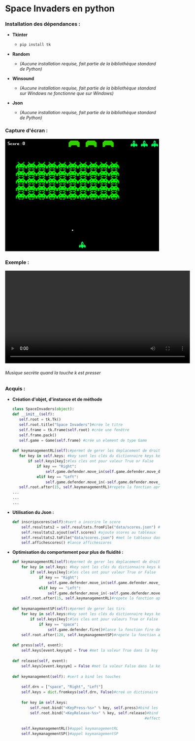 # Space Invaders en python

### Installation des dépendances :

- **Tkinter**  
  - ```bash
    pip install tk
    ```

- **Random**  
  - *(Aucune installation requise, fait partie de la bibliothèque standard de Python)*

- **Winsound**  
  - *(Aucune installation requise, fait partie de la bibliothèque standard sur Windows ne fonctionne que sur Windows)*

- **Json**  
  - *(Aucune installation requise, fait partie de la bibliothèque standard de Python)*

### Capture d'écran : 

<img src="markdown_doc/space_invaders.png" alt="Capture d'écran du jeu" width="500"/>

### Exemple : 

<video width="600" controls loop autoplay>
  <source src="markdown_doc/video.mp4" type="video/mp4">
  Votre navigateur ne supporte pas la balise vidéo.
</video>


###### Musique secrète quand la touche k est presser


### Acquis :

- **Création d'objet, d'instance et de méthode**

     ```python
    class SpaceInvaders(object):
    def __init__(self):
        self.root = tk.Tk()
        self.root.title("Space Invaders")#crée le titre
        self.frame = tk.Frame(self.root) #crée une fenêtre 
        self.frame.pack()
        self.game = Game(self.frame) #crée un element de type Game

    def keymanagementRL(self):#permet de gerer les deplacement de droite a gauche
        for key in self.keys: #key sont les clés du dictionnaire keys key=["space", "Right", "Left"]
            if self.keys[key]:#les cles ont pour valeur True or False
                if key == "Right":
                    self.game.defender.move_in(self.game.defender.move_delta)#lance la fonction move_in
                elif key == "Left":
                    self.game.defender.move_in(-self.game.defender.move_delta)#lance la fonction move_in
        self.root.after(15, self.keymanagementRL)#repete la fonction apres 15ms
    ...
    ...
    ...
     ```

- **Utilisation du Json :**
    ```python
    def inscripscores(self):#sert a inscrire le score
        self.resultats2 = self.resultats.fromFile("data/scores.json") #crée un tableaux de dictionnaire a partir de scores.json
        self.resultats2.ajout(self.scores) #ajoute scores au tableaux
        self.resultats2.toFile("data/scores.json") #met le tableaux dans le fichier scores.json
        self.affichescores() #lance affichescores

    ```

- **Optimisation du comportement pour plus de fluidité :**
    ```python
    def keymanagementRL(self):#permet de gerer les deplacement de droite a gauche
        for key in self.keys: #key sont les clés du dictionnaire keys key=["space", "Right", "Left"]
            if self.keys[key]:#les cles ont pour valeur True or False
                if key == "Right":
                    self.game.defender.move_in(self.game.defender.move_delta)#lance la fonction move_in
                elif key == "Left":
                    self.game.defender.move_in(-self.game.defender.move_delta)#lance la fonction move_in
        self.root.after(15, self.keymanagementRL)#repete la fonction apres 15ms

    def keymanagementSP(self):#permet de gerer les tirs
        for key in self.keys:#key sont les clés du dictionnaire keys key=["space", "Right", "Left"]
            if self.keys[key]:#les cles ont pour valeurs True or False
                if key == "space":
                    self.game.defender.fire()#lance la fonction fire de defender
        self.root.after(120, self.keymanagementSP)#repete la fonction apres 120ms contrairement a keymanagementRL afin de ne pas tiré tout les balle d'un seule cout

    def press(self, event):
        self.keys[event.keysym] = True #met la valeur True dans la key qui est l'event

    def release(self, event):
        self.keys[event.keysym] = False #met la valeur False dans la key qui est l'event

    def keymanagement(self): #sert a bind les touches

        self.drn = ["space", "Right", "Left"]
        self.keys = dict.fromkeys(self.drn, False)#creé un dictionaire de clé tableaux avec comme valeurs False

        for key in self.keys:
            self.root.bind("<KeyPress-%s>" % key, self.press)#bind les clés du dictionaire en press pour lancer la fonction press
            self.root.bind("<KeyRelease-%s>" % key, self.release)#bind les clés du dictionaire en release pour lancer la fonction release
                                                                #effectue pour chaque clés

        self.keymanagementRL()#appel keymanagementRL
        self.keymanagementSP()#appel keymanagementSP
    ```
